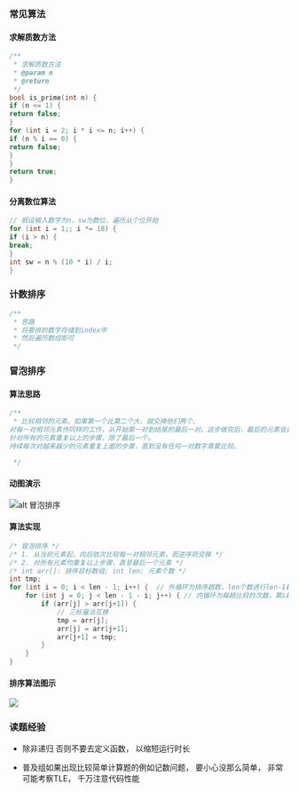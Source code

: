 ### 常见算法

#### 求解质数方法

```c++
/**
 * 求解质数方法
 * @param n
 * @return
 */
bool is_prime(int n) {
if (n <= 1) {
return false;
}
for (int i = 2; i * i <= n; i++) {
if (n % i == 0) {
return false;
}
}
return true;
}
```

#### 分离数位算法

```c++
// 假设输入数字为n，sw为数位，遍历从个位开始
for (int i = 1;; i *= 10) {
if (i > n) {
break;
}
int sw = n % (10 * i) / i;
}
```

### 计数排序

```c++
/**
 * 思路
 * 将要排的数字存储到index中
 * 然后遍历数组即可
 */
```

### 冒泡排序

#### 算法思路

```c++
/**
 * 比较相邻的元素。如果第一个比第二个大，就交换他们两个。
对每一对相邻元素作同样的工作，从开始第一对到结尾的最后一对。这步做完后，最后的元素会是最大的数。
针对所有的元素重复以上的步骤，除了最后一个。
持续每次对越来越少的元素重复上面的步骤，直到没有任何一对数字需要比较。

 */


```

#### 动图演示

![alt 冒泡排序](https://www.runoob.com/wp-content/uploads/2019/03/bubbleSort.gif)

#### 算法实现

```c++
/* 冒泡排序 */
/* 1. 从当前元素起，向后依次比较每一对相邻元素，若逆序则交换 */
/* 2. 对所有元素均重复以上步骤，直至最后一个元素 */
/* int arr[]: 排序目标数组; int len: 元素个数 */
int tmp;
for (int i = 0; i < len - 1; i++) {  // 外循环为排序趟数，len个数进行len-1趟
    for (int j = 0; j < len - 1 - i; j++) { // 内循环为每趟比较的次数，第i趟比较len-i次
        if (arr[j] > arr[j+1]) {
            // 三标量法互换
            tmp = arr[j];
            arr[j] = arr[j+1];
            arr[j+1] = tmp;
        }
    }
}
```


#### 排序算法图示
![](https://static001.geekbang.org/infoq/db/db7ac2ecabadd40f2ce4e36f25ac5923.png)





### 读题经验

- 除非递归 否则不要去定义函数， 以缩短运行时长

- 普及组如果出现比较简单计算题的例如记数问题， 要小心没那么简单， 非常可能考察TLE， 千万注意代码性能

